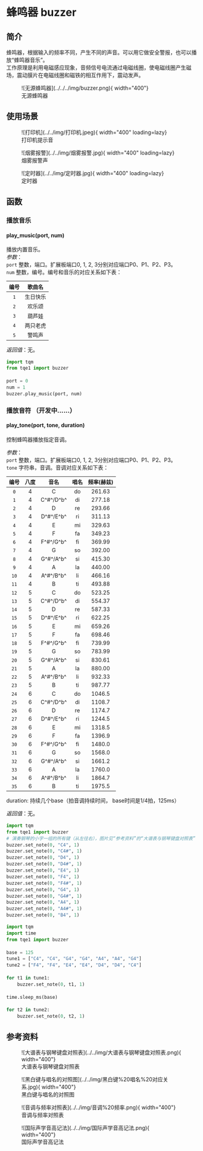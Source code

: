 # 蜂鸣器 buzzer

## 简介

蜂鸣器，根据输入的频率不同，产生不同的声音。可以用它做安全警报，也可以播放“蜂鸣器音乐”。<br>
工作原理是利用电磁感应现象，音频信号电流通过电磁线圈，使电磁线圈产生磁场，震动膜片在电磁线圈和磁铁的相互作用下，震动发声。

<figure markdown>
  ![无源蜂鸣器](../../../img/buzzer.png){ width="400"}
  <figcaption>无源蜂鸣器</figcaption>
</figure>

## 使用场景

<figure markdown>
  ![打印机](../../img/打印机.jpeg){ width="400" loading=lazy}
  <figcaption>打印机提示音</figcaption>
</figure>
<figure markdown>
  ![烟雾报警](../../img/烟雾报警.jpg){ width="400" loading=lazy}
  <figcaption>烟雾报警声</figcaption>
</figure>
<figure markdown>
  ![定时器](../../img/定时器.jpg){ width="400" loading=lazy}
  <figcaption>定时器</figcaption>
</figure>

## 函数

### 播放音乐

#### play_music(port, num)

播放内置音乐。<br>
*参数*：<br>
`port` 整数，端口。扩展板端口0, 1, 2, 3分别对应端口P0、P1、P2、P3。<br>
`num` 整数，编号。编号和音乐的对应关系如下表：

| 编号  | 歌曲名  |
|:---:|:----:|
| `1` | 生日快乐 |
| `2` | 欢乐颂  |
| `3` | 葫芦娃  |
| `4` | 两只老虎 |
| `5` | 警鸣声  |

*返回值*：无。

```py title="buzzerMusic.py" linenums="1" hl_lines="2 6"
import tqm
from tqe1 import buzzer

port = 0
num = 1
buzzer.play_music(port, num)
```

### 播放音符 （开发中……）

#### play_tone(port, tone, duration)

控制蜂鸣器播放指定音调。

*参数*：  
`port` 整数，端口。扩展板端口0, 1, 2, 3分别对应端口P0、P1、P2、P3。  
`tone` 字符串，音调。音调对应关系如下表：

|  编号  |  八度  |  音名  |  唱名  |  频率(赫兹)  |
|:---:|:---:|:---:|:---:|:---:|
|  `0`   |  4  |  C          |  do  |  261.63  |
|  `1`   |  4  |  C^#^/D^b^  |  di  |  277.18  |
|  `2`   |  4  |  D          |  re  |  293.66  |
|  `3`   |  4  |  D^#^/E^b^  |  ri  |  311.13  |
|  `4`   |  4  |  E          |  mi  |  329.63  |
|  `5`   |  4  |  F          |  fa  |  349.23  |
|  `6`   |  4  |  F^#^/G^b^  |  fi  |  369.99  |
|  `7`   |  4  |  G          |  so  |  392.00  |
|  `8`   |  4  |  G^#^/A^b^  |  si  |  415.30  |
|  `9`  |  4  |  A          |  la  |  440.00  |
|  `10`  |  4  |  A^#^/B^b^  |  li  |  466.16  |
|  `11`  |  4  |  B          |  ti  |  493.88  |
|  `12`   |  5  |  C          |  do  |  523.25  |
|  `13`   |  5  |  C^#^/D^b^  |  di  |  554.37  |
|  `14`   |  5  |  D          |  re  |  587.33  |
|  `15`   |  5  |  D^#^/E^b^  |  ri  |  622.25  |
|  `16`   |  5  |  E          |  mi  |  659.26  |
|  `17`   |  5  |  F          |  fa  |  698.46  |
|  `18`   |  5  |  F^#^/G^b^  |  fi  |  739.99  |
|  `19`   |  5  |  G          |  so  |  783.99  |
|  `20`   |  5  |  G^#^/A^b^  |  si  |  830.61  |
|  `21`  |  5  |  A          |  la  |  880.00  |
|  `22`  |  5  |  A^#^/B^b^  |  li  |  932.33  |
|  `23`  |  5  |  B          |  ti  |  987.77  |
|  `24`   |  6  |  C          |  do  |  1046.5  |
|  `25`   |  6  |  C^#^/D^b^  |  di  |  1108.7  |
|  `26`   |  6  |  D          |  re  |  1174.7  |
|  `27`   |  6  |  D^#^/E^b^  |  ri  |  1244.5  |
|  `28`   |  6  |  E          |  mi  |  1318.5  |
|  `29`   |  6  |  F          |  fa  |  1396.9  |
|  `30`   |  6  |  F^#^/G^b^  |  fi  |  1480.0  |
|  `31`   |  6  |  G          |  so  |  1568.0  |
|  `32`   |  6  |  G^#^/A^b^  |  si  |  1661.2  |
|  `33`  |  6  |  A          |  la  |  1760.0  |
|  `34`  |  6  |  A^#^/B^b^  |  li  |  1864.7  |
|  `35`  |  6  |  B          |  ti  |  1975.5  |

duration: 持续几个base（拍音调持续时间， base时间是1/4拍，125ms）

*返回值*：无。

```py title="playTones.py" linenums="1" hl_lines="10 15"
import tqm
from tqe1 import buzzer
# 演奏钢琴的小字一组的所有键（从左往右），图片见“参考资料”的“大谱表与钢琴键盘对照表”
buzzer.set_note(0, "C4", 1)
buzzer.set_note(0, "C4#", 1)
buzzer.set_note(0, "D4", 1)
buzzer.set_note(0, "D4#", 1)
buzzer.set_note(0, "E4", 1)
buzzer.set_note(0, "F4", 1)
buzzer.set_note(0, "F4#", 1)
buzzer.set_note(0, "G4", 1)
buzzer.set_note(0, "G4#", 1)
buzzer.set_note(0, "A4", 1)
buzzer.set_note(0, "A4#", 1)
buzzer.set_note(0, "B4", 1)

```

```py title="playUmusic.py" linenums="1" hl_lines="10 15"
import tqm
import time
from tqe1 import buzzer

base = 125
tune1 = ["C4", "C4", "G4", "G4", "A4", "A4", "G4"]
tune2 = ["F4", "F4", "E4", "E4", "D4", "D4", "C4"]

for t1 in tune1:
    buzzer.set_note(0, t1, 1)

time.sleep_ms(base)

for t2 in tune2:
    buzzer.set_note(0, t2, 1)
```

## 参考资料
<figure markdown>
  ![大谱表与钢琴键盘对照表](../../img/大谱表与钢琴键盘对照表.png){ width="400"}
  <figcaption>大谱表与钢琴键盘对照表</figcaption>
</figure>
<figure markdown>
  ![黑白键与唱名的对照图](../../img/黑白键%20唱名%20对应关系.jpg){ width="400"}
  <figcaption>黑白键与唱名的对照图</figcaption>
</figure>
<figure markdown>
  ![音调与频率对照表](../../img/音调%20频率.png){ width="400"}
  <figcaption>音调与频率对照表</figcaption>
</figure>
<figure markdown>
  ![国际声学音高记法](../../img/国际声学音高记法.png){ width="400"}
  <figcaption>国际声学音高记法</figcaption>
</figure>